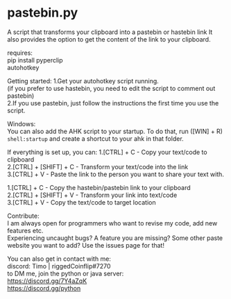# pastebin.py
A script that transforms your clipboard into a pastebin or hastebin link
It also provides the option to get the content of the link to your clipboard.

requires:  
pip install pyperclip  
autohotkey

Getting started:
1.Get your autohotkey script running.  
(if you prefer to use hastebin, you need to edit the script to comment out pastebin)  
2.If you use pastebin, just follow the instructions the first time you use the script.  

Windows:  
You can also add the AHK script to your startup. To do that, run ([WIN] + R) `shell:startup` and create a shortcut to your ahk in that folder.

If everything is set up, you can:
1.[CTRL] + C - Copy your text/code to clipboard  
2.[CTRL] + [SHIFT] + C - Transform your text/code into the link  
3.[CTRL] + V - Paste the link to the person you want to share your text with.  

1.[CTRL] + C - Copy the hastebin/pastebin link to your clipboard  
2.[CTRL] + [SHIFT] + V - Transform your link into text/code  
3.[CTRL] + V - Copy the text/code to target location  


Contribute:  
I am always open for programmers who want to revise my code, add new features etc.  
Experiencing uncaught bugs? A feature you are missing? Some other paste website you want to add? Use the issues page for that!

You can also get in contact with me:  
discord: Timo | riggedCoinflip#7270  
to DM me, join the python or java server:  
https://discord.gg/7Y4aZqK  
https://discord.gg/python  

